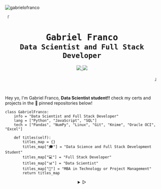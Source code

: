 <p align="left"> <img src="https://komarev.com/ghpvc/?username=gabrielofranco&label=Profile%20views&color=0e75b6&style=flat" alt="gabrielofranco" /> </p>

<p align="left">
  <!--<a target="_blank" href="https://ayo.so/gabrielofranco"><img width="270px" alt="Ayo.so Card" title="Ayo.so Card" align="right" src=""/></a>-->
  <samp>「</samp>
</p>
<h1 align="center"><samp> Gabriel Franco <br/><sup>Data Scientist and Full Stack Developer</sup></samp></h1>
<p align="center">
  <a target="_blank" href="https://www.linkedin.com/in/gabrielofranco" alt="LinkedIn" ><img src="https://img.shields.io/badge/LinkedIn-0077B5?style=for-the-badge&logo=linkedin&logoColor=white"> </a>
  <a target="_blank" href="https://wa.me/+5511958814398?text=Ol%C3%A1%20Gabriel,%20gostaria%20de%20conversar%20com%20você%20" alt="Whatsapp">
  <img src="https://img.shields.io/badge/WhatsApp-25D366?style=for-the-badge&logo=whatsapp&logoColor=white" /></a>
  <p align="right"><samp>」</samp></p>
</p>

<br/>
<p>
   Hey yo, I'm Gabriel Franco, <strong>Data Scientist student!!</strong> check my certs and projects in the 📌 pinned repositories below!<br/>
</p>

```phyton
class GabrielFranco:
    info = "Data Scientist and Full Stack Developer"
    lang = ["Python", "JavaScript", "SQL"]
    tech = ["Pandas", "NumPy", "Linux", "Git", "Knime", "Oracle OCI", "Excel"]
    
    def titles(self):
        titles_map = {}
        titles_map["🎓"] = "Data Science and Full Stack Development Student"
        titles_map["💻"] = "Full Stack Developer"
        titles_map["📊"] = "Data Scientist"
        titles_map["🧠"] = "MBA in Technology or Project Management"
        return titles_map

```

<details align="center">
<summary> &#9655;</summary>

<h2></h2><br>
<p align="center">
  <samp>
    [<a target="_blank" href="mailto:ds.gabrielfranco@gmail.com">e-mail</a>]
    <!--[<a target="_blank" href="">crossing field</a>]-->
  </samp>
</p>

<
<!-- >>```sh
curl -sL https://github.com/GabrieloFranco.gpg | gpg --import
``` -->



</details>
